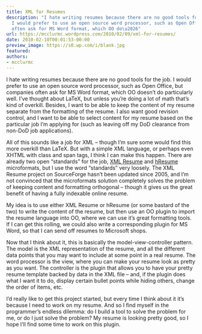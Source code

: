 ```yaml
---
title: XML for Resumes
description: "I hate writing resumes because there are no good tools for the job.
  I would prefer to use an open source word processor, such as Open Office, but companies
  often ask for MS Word format, which OO do\u2026"
url: https://mcclurmc.wordpress.com/2010/02/09/xml-for-resumes/
date: 2010-02-10T00:01:53-00:00
preview_image: https://s0.wp.com/i/blank.jpg
featured:
authors:
- mcclurmc
---
```


<p>I hate writing resumes because there are no good tools for the job. I would prefer to use an open source word processor, such as Open Office, but companies often ask for MS Word format, which OO doesn&rsquo;t do particularly well. I&rsquo;ve thought about LaTeX, but unless you&rsquo;re doing a lot of math that&rsquo;s kind of overkill. Besides, I want to be able to keep the content of my resume separate from the formatting of the resume. I also want good revision control, and I want to be able to select content for my resume based on the particular job I&rsquo;m applying for (such as leaving off my DoD clearance from non-DoD job applications).</p>
<p>All of this sounds like a job for XML &ndash; though I&rsquo;m sure some would find this more overkill than LaTeX. But with a simple XML language, or perhaps even XHTML with class and span tags, I think I can make this happen. There are already two open &ldquo;standards&rdquo; for the job, <a href="http://xmlresume.sourceforge.net/">XML Resume</a> and <a href="http://microformats.org/wiki/hresume">hResume</a> microformats, but I use the word &ldquo;standards&rdquo; very loosely. The XML Resume project on SourceForge hasn&rsquo;t been updated since 2005, and I&rsquo;m not convinced that the microformats solution completely solves the problem of keeping content and formatting orthogonal &ndash; though it gives us the great benefit of having a fully indexable online resume.</p>
<p>My idea is to use either XML Resume or hResume (or some bastard of the two) to write the content of the resume, but then use an OO plugin to import the resume language into OO, where we can use it&rsquo;s great formatting tools. If I can get this rolling, we could also write a corresponding plugin for MS Word, so that I can send off resumes to Microsoft shops.</p>
<p>Now that I think about it, this is basically the model-view-controller pattern. The model is the XML representation of the resume, and all the different data points that you may want to include at some point in a real resume. The word processor is the view, where you can make your resume look as pretty as you want. The controller is the plugin that allows you to have your pretty resume template backed by data in the XML file &ndash; and, if the plugin does what I want it to do, display certain bullet points while hiding others, change the order of items, etc.</p>
<p>I&rsquo;d really like to get this project started, but every time I think about it it&rsquo;s because I need to work on my resume. And so I find myself in the programmer&rsquo;s endless dilemma: do I build a tool to solve the problem for me, or do I just solve the problem? My resume is looking pretty good, so I hope I&rsquo;ll find some time to work on this plugin.</p>

